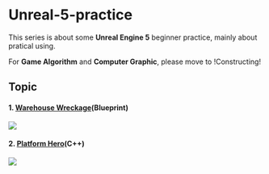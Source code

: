 # Unreal-5-practice

This series is about some  **Unreal Engine 5** beginner practice, mainly about pratical using.

For **Game Algorithm** and **Computer Graphic**, please move to !Constructing!



## Topic

#### 1. [Warehouse Wreckage](https://github.com/evan901010/Unreal-5-practice/tree/main/Warehouse%20Wreckage)(Blueprint)

![](https://github.com/evan901010/Unreal-5-practice/blob/main/demo/Warehouse%20Wreckage.gif)

#### 2. [Platform Hero](https://github.com/evan901010/Unreal-5-practice/tree/main/Platform%20Hero)(C++)
![](https://github.com/evan901010/Unreal-5-practice/blob/99e5e8a263baf14d6c531637f3b5bbbafd0653d6/demo/Platform%20Hero.gif)
